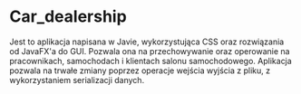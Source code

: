 # Car_dealership
Jest to aplikacja napisana w Javie, wykorzystująca CSS oraz rozwiązania od JavaFX'a do GUI. Pozwala ona na przechowywanie oraz operowanie na
pracownikach, samochodach i klientach salonu samochodowego. Aplikacja pozwala na trwałe zmiany poprzez operacje wejścia wyjścia z pliku,
z wykorzystaniem serializacji danych. 
